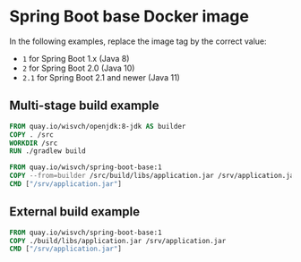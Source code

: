 # Spring Boot base Docker image

In the following examples, replace the image tag by the correct value:

- `1` for Spring Boot 1.x (Java 8)
- `2` for Spring Boot 2.0 (Java 10)
- `2.1` for Spring Boot 2.1 and newer (Java 11)

## Multi-stage build example

```Dockerfile
FROM quay.io/wisvch/openjdk:8-jdk AS builder
COPY . /src
WORKDIR /src
RUN ./gradlew build

FROM quay.io/wisvch/spring-boot-base:1
COPY --from=builder /src/build/libs/application.jar /srv/application.jar
CMD ["/srv/application.jar"]
```

## External build example

```Dockerfile
FROM quay.io/wisvch/spring-boot-base:1
COPY ./build/libs/application.jar /srv/application.jar
CMD ["/srv/application.jar"]
```
